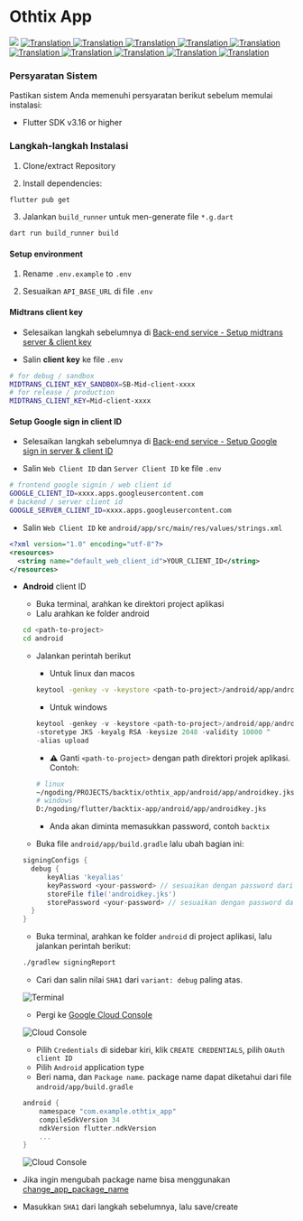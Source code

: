 # Othtix App

<img src="https://raw.githubusercontent.com/ikhsan3adi/backtix/main/assets/banner.png">

<a href="./mobile-app.md">
  <img alt="Translation" src="https://img.shields.io/badge/Bahasa_Indonesia-blue?style=for-the-badge&logo=googletranslate&logoColor=blue&labelColor=white">
</a>
<a href="./mobile-app.en.md">
  <img alt="Translation" src="https://img.shields.io/badge/English-blue?style=for-the-badge&logo=googletranslate&logoColor=blue&labelColor=white">
</a>
<a href="./mobile-app.zh-CN.md">
  <img alt="Translation" src="https://img.shields.io/badge/简体中文-blue?style=for-the-badge&logo=googletranslate&logoColor=blue&labelColor=white">
</a>
<a href="./mobile-app.ja.md">
  <img alt="Translation" src="https://img.shields.io/badge/日本語-blue?style=for-the-badge&logo=googletranslate&logoColor=blue&labelColor=white">
</a>
<a href="./mobile-app.ar.md">
  <img alt="Translation" src="https://img.shields.io/badge/Arabic_عربي-blue?style=for-the-badge&logo=googletranslate&logoColor=blue&labelColor=white">
</a>
<a href="./mobile-app.pt.md">
  <img alt="Translation" src="https://img.shields.io/badge/Português-blue?style=for-the-badge&logo=googletranslate&logoColor=blue&labelColor=white">
</a>
<a href="./mobile-app.es.md">
  <img alt="Translation" src="https://img.shields.io/badge/Español-blue?style=for-the-badge&logo=googletranslate&logoColor=blue&labelColor=white">
</a>
<a href="./mobile-app.fr.md">
  <img alt="Translation" src="https://img.shields.io/badge/Français-blue?style=for-the-badge&logo=googletranslate&logoColor=blue&labelColor=white">
</a>
<a href="./mobile-app.vi.md">
  <img alt="Translation" src="https://img.shields.io/badge/Tiếng_Việt-blue?style=for-the-badge&logo=googletranslate&logoColor=blue&labelColor=white">
</a>
<a href="./mobile-app.hi.md">
  <img alt="Translation" src="https://img.shields.io/badge/Hindi_हिंदी-blue?style=for-the-badge&logo=googletranslate&logoColor=blue&labelColor=white">
</a>

### Persyaratan Sistem

Pastikan sistem Anda memenuhi persyaratan berikut sebelum memulai instalasi:

- Flutter SDK v3.16 or higher

### Langkah-langkah Instalasi

1. Clone/extract Repository

2. Install dependencies:
```bash
flutter pub get
```
3. Jalankan `build_runner` untuk men-generate file `*.g.dart`

```bash
dart run build_runner build
```

#### Setup environment

1. Rename `.env.example` to `.env`

2. Sesuaikan `API_BASE_URL` di file `.env`

#### Midtrans client key

- Selesaikan langkah sebelumnya di [Back-end service - Setup midtrans server & client key](api-service.md#setup-midtrans-server--client-key)

- Salin **client key** ke file `.env`

```sh
# for debug / sandbox
MIDTRANS_CLIENT_KEY_SANDBOX=SB-Mid-client-xxxx
# for release / production
MIDTRANS_CLIENT_KEY=Mid-client-xxxx
```

#### Setup **Google sign in** client ID

- Selesaikan langkah sebelumnya di [Back-end service - Setup Google sign in server & client ID](api-service.md#setup-google-sign-in-server--client-id)

- Salin `Web Client ID` dan `Server Client ID` ke file `.env`

```sh
# frontend google signin / web client id
GOOGLE_CLIENT_ID=xxxx.apps.googleusercontent.com
# backend / server client id
GOOGLE_SERVER_CLIENT_ID=xxxx.apps.googleusercontent.com
```

- Salin `Web Client ID` ke `android/app/src/main/res/values/strings.xml`

```xml
<?xml version="1.0" encoding="utf-8"?>
<resources>
  <string name="default_web_client_id">YOUR_CLIENT_ID</string> 
</resources>
```

- **Android** client ID

    - Buka terminal, arahkan ke direktori project aplikasi
    - Lalu arahkan ke folder android

  ```bash
  cd <path-to-project>
  cd android
  ```

    - Jalankan perintah berikut

        - Untuk linux dan macos
      ```bash
      keytool -genkey -v -keystore <path-to-project>/android/app/androidkey.jks -keyalg RSA -keysize 2048 -validity 10000 -alias keyalias
  
      ```
        - Untuk windows
      ```powershell
      keytool -genkey -v -keystore <path-to-project>/android/app/androidkey.jks ^
      -storetype JKS -keyalg RSA -keysize 2048 -validity 10000 ^
      -alias upload
      ```
        - :warning: Ganti `<path-to-project>` dengan path direktori projek aplikasi.
          Contoh:
      ```bash
      # linux
      ~/ngoding/PROJECTS/backtix/othtix_app/android/app/androidkey.jks
      # windows
      D:/ngoding/flutter/backtix-app/android/app/androidkey.jks
      ```
        - Anda akan diminta memasukkan password, contoh `backtix`

    - Buka file `android/app/build.gradle` lalu ubah bagian ini:
  ```gradle
  signingConfigs {
    debug {
        keyAlias 'keyalias'
        keyPassword <your-password> // sesuaikan dengan password dari langkah sebelumnya
        storeFile file('androidkey.jks')
        storePassword <your-password> // sesuaikan dengan password dari langkah sebelumnya
    }
  }
  ```

    - Buka terminal, arahkan ke folder `android`
      di project aplikasi, lalu jalankan perintah berikut:

  ```bash
  ./gradlew signingReport
  ```
    - Cari dan salin nilai `SHA1` dari `variant: debug` paling atas.

  ![Terminal](/assets/Screenshot_5.png)

    - Pergi ke [Google Cloud Console](https://console.cloud.google.com)

  ![Cloud Console](/assets/Screenshot_2.png)

    - Pilih `Credentials` di sidebar kiri, klik `CREATE CREDENTIALS`, pilih `OAuth client ID`
    - Pilih `Android` application type
    - Beri nama, dan `Package name`. package name dapat diketahui dari file `android/app/build.gradle`

  ```gradle
  android {
      namespace "com.example.othtix_app"
      compileSdkVersion 34
      ndkVersion flutter.ndkVersion
      ...
  }
  ```

  ![Cloud Console](/assets/Screenshot_6.png)


- Jika ingin mengubah package name bisa menggunakan [change_app_package_name](https://pub.dev/packages/change_app_package_name)

- Masukkan `SHA1` dari langkah sebelumnya, lalu save/create